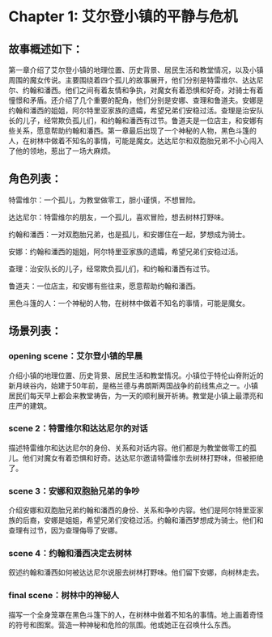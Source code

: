 # Chapter 1: 艾尔登小镇的平静与危机

## 故事概述如下：

第一章介绍了艾尔登小镇的地理位置、历史背景、居民生活和教堂情况，以及小镇周围的魔女传说。主要围绕着四个孤儿的故事展开，他们分别是特雷维尔、达达尼尔、约翰和潘西。他们之间有着友情和争执，对魔女有着恐惧和好奇，对骑士有着憧憬和矛盾。还介绍了几个重要的配角，他们分别是安娜、查理和鲁道夫。安娜是约翰和潘西的姐姐，阿尔特里亚家族的遗孀，希望兄弟们安稳过活。查理是治安队长的儿子，经常欺负孤儿们，和约翰和潘西有过节。鲁道夫是一位店主，和安娜有些关系，愿意帮助约翰和潘西。第一章最后出现了一个神秘的人物，黑色斗篷的人，在树林中做着不知名的事情，可能是魔女。达达尼尔和双胞胎兄弟不小心闯入了他的领地，惹出了一场大麻烦。

## 角色列表：

特雷维尔：一个孤儿，为教堂做零工，胆小谨慎，不想冒险。

达达尼尔：特雷维尔的朋友，一个孤儿，喜欢冒险，想去树林打野味。

约翰和潘西：一对双胞胎兄弟，也是孤儿，和安娜住在一起，梦想成为骑士。

安娜：约翰和潘西的姐姐，阿尔特里亚家族的遗孀，希望兄弟们安稳过活。

查理：治安队长的儿子，经常欺负孤儿们，和约翰和潘西有过节。

鲁道夫：一位店主，和安娜有些往来，愿意帮助约翰和潘西。

黑色斗篷的人：一个神秘的人物，在树林中做着不知名的事情，可能是魔女。

## 场景列表：

### opening scene：艾尔登小镇的早晨

介绍小镇的地理位置、历史背景、居民生活和教堂情况。小镇位于特伦山脊附近的新月峡谷内，始建于50年前，是格兰德与弗朗斯两国战争的前线焦点之一。小镇居民们每天早上都会来教堂祷告，为一天的顺利展开祈祷。教堂是小镇上最漂亮和庄严的建筑。

### scene 2：特雷维尔和达达尼尔的对话

描述特雷维尔和达达尼尔的身份、关系和对话内容。他们都是为教堂做零工的孤儿。他们对魔女有着恐惧和好奇。达达尼尔邀请特雷维尔去树林打野味，但被拒绝了。

### scene 3：安娜和双胞胎兄弟的争吵

介绍安娜和双胞胎兄弟约翰和潘西的身份、关系和争吵内容。他们是阿尔特里亚家族的后裔，安娜是姐姐，希望兄弟们安稳过活。约翰和潘西梦想成为骑士。他们和查理有过节，因为查理侮辱了安娜。

### scene 4：约翰和潘西决定去树林

叙述约翰和潘西如何被达达尼尔说服去树林打野味。他们留下安娜，向树林走去。

### final scene：树林中的神秘人

描写一个全身笼罩在黑色斗篷下的人，在树林中做着不知名的事情。地上画着奇怪的符号和图案。营造一种神秘和危险的氛围。他或她正在召唤什么东西。
